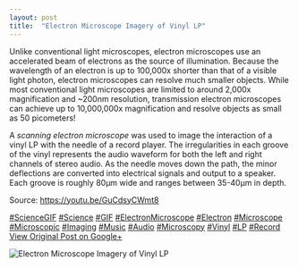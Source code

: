 ```yaml
---
layout: post
title:  "Electron Microscope Imagery of Vinyl LP"
---
```


Unlike conventional light microscopes, electron microscopes use an accelerated beam of electrons as the source of illumination. Because the wavelength of an electron is up to 100,000x shorter than that of a visible light photon, electron microscopes can resolve much smaller objects. While most conventional light microscopes are limited to around 2,000x magnification and ~200nm resolution, transmission electron microscopes can achieve up to 10,000,000x magnification and resolve objects as small as 50 picometers!  
  
A _scanning electron microscope_ was used to image the interaction of a vinyl LP with the needle of a record player. The irregularities in each groove of the vinyl represents the audio waveform for both the left and right channels of stereo audio. As the needle moves down the path, the minor deflections are converted into electrical signals and output to a speaker. Each groove is roughly 80µm wide and ranges between 35-40µm in depth.   
  
Source: <https://youtu.be/GuCdsyCWmt8>  
  
[#ScienceGIF](https://plus.google.com/s/%23ScienceGIF/posts) [#Science](https://plus.google.com/s/%23Science/posts) [#GIF](https://plus.google.com/s/%23GIF/posts) [#ElectronMicroscope](https://plus.google.com/s/%23ElectronMicroscope/posts) [#Electron](https://plus.google.com/s/%23Electron/posts) [#Microscope](https://plus.google.com/s/%23Microscope/posts) [#Microscopic](https://plus.google.com/s/%23Microscopic/posts) [#Imaging](https://plus.google.com/s/%23Imaging/posts) [#Music](https://plus.google.com/s/%23Music/posts) [#Audio](https://plus.google.com/s/%23Audio/posts) [#Microscopy](https://plus.google.com/s/%23Microscopy/posts) [#Vinyl](https://plus.google.com/s/%23Vinyl/posts) [#LP](https://plus.google.com/s/%23LP/posts) [#Record](https://plus.google.com/s/%23Record/posts)
[View Original Post on Google+](https://plus.google.com/+ColinSullender/posts/QQ6uLfn6DEL)

![Electron Microscope Imagery of Vinyl LP](https://i.imgur.com/hibvigA.gif)
